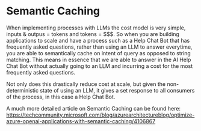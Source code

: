 # Semantic Caching

When implementing processes with LLMs the cost model is very simple, inputs & outpus = tokens and tokens = $$$. So when you are building applications to scale and have a process such as a Help Chat Bot that has frequently asked questions, rather than using an LLM to answer everytime, you are able to semantically cache on intent of query as opposed to string matching. This means in essence that we are able to answer in the AI Help Chat Bot without actually going to an LLM and incurring a cost for the most frequently asked questions.

Not only does this drastically reduce cost at scale, but given the non-deterministic state of using an LLM, it gives a set response to all consumers of the process, in this case a Help Chat Bot.

A much more detailed article on Semantic Caching can be found here: https://techcommunity.microsoft.com/blog/azurearchitectureblog/optimize-azure-openai-applications-with-semantic-caching/4106867